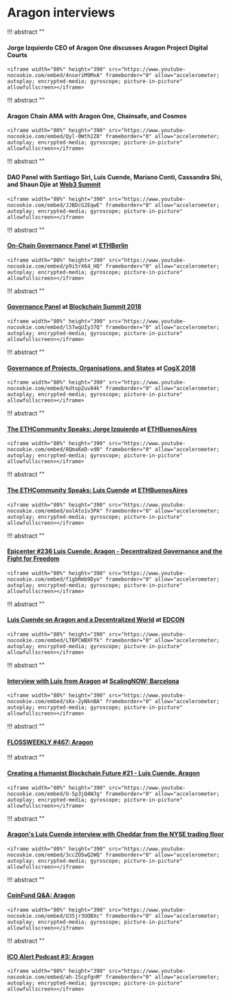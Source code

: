 # Aragon interviews

!!! abstract ""
    <h4>Jorge Izquierdo CEO of Aragon One discusses Aragon Project Digital Courts</h4>

    <iframe width="80%" height="390" src="https://www.youtube-nocookie.com/embed/4nseriM9MxA" frameborder="0" allow="accelerometer; autoplay; encrypted-media; gyroscope; picture-in-picture" allowfullscreen></iframe>

!!! abstract ""
    <h4>Aragon Chain AMA with Aragon One, Chainsafe, and Cosmos</h4>

    <iframe width="80%" height="390" src="https://www.youtube-nocookie.com/embed/Qyl-0Wth2Z8" frameborder="0" allow="accelerometer; autoplay; encrypted-media; gyroscope; picture-in-picture" allowfullscreen></iframe>

!!! abstract ""
    <h4>DAO Panel with Santiago Siri, Luis Cuende, Mariano Conti, Cassandra Shi, and Shaun Djie at [Web3 Summit](https://web3summit.com/)</h4>

    <iframe width="80%" height="390" src="https://www.youtube-nocookie.com/embed/JJBDcG2EqwE" frameborder="0" allow="accelerometer; autoplay; encrypted-media; gyroscope; picture-in-picture" allowfullscreen></iframe>

!!! abstract ""
    <h4>[**On-Chain Governance Panel**](https://www.youtube.com/watch?v=p9i5rX64_HQ) at [ETHBerlin](https://ethberlin.com)</h4>

    <iframe width="80%" height="390" src="https://www.youtube-nocookie.com/embed/p9i5rX64_HQ" frameborder="0" allow="accelerometer; autoplay; encrypted-media; gyroscope; picture-in-picture" allowfullscreen></iframe>

!!! abstract ""
    <h4>[**Governance Panel**](https://www.youtube.com/watch?v=l57wqUIy37Q) at [**Blockchain Summit 2018**](https://blockchainsummit.ch/)</h4>

    <iframe width="80%" height="390" src="https://www.youtube-nocookie.com/embed/l57wqUIy37Q" frameborder="0" allow="accelerometer; autoplay; encrypted-media; gyroscope; picture-in-picture" allowfullscreen></iframe>

!!! abstract ""
    <h4>[**Governance of Projects, Organisations, and States**](https://www.youtube.com/watch?v=kdtopZuv84k) at [**CogX 2018**](https://cogx.co/)</h4>

    <iframe width="80%" height="390" src="https://www.youtube-nocookie.com/embed/kdtopZuv84k" frameborder="0" allow="accelerometer; autoplay; encrypted-media; gyroscope; picture-in-picture" allowfullscreen></iframe>

!!! abstract ""
    <h4>[**The ETHCommunity Speaks: Jorge Izquierdo**](https://www.youtube.com/watch?v=8QmaKeD-vd0) at [**ETHBuenosAires**](https://ethbuenosaires.com/)</h4>

    <iframe width="80%" height="390" src="https://www.youtube-nocookie.com/embed/8QmaKeD-vd0" frameborder="0" allow="accelerometer; autoplay; encrypted-media; gyroscope; picture-in-picture" allowfullscreen></iframe>

!!! abstract ""
    <h4>[**The ETHCommunity Speaks: Luis Cuende**](https://www.youtube.com/watch?v=oolAto1v3PA) at [**ETHBuenosAires**](https://ethbuenosaires.com/)</h4>

    <iframe width="80%" height="390" src="https://www.youtube-nocookie.com/embed/oolAto1v3PA" frameborder="0" allow="accelerometer; autoplay; encrypted-media; gyroscope; picture-in-picture" allowfullscreen></iframe>

!!! abstract ""
    <h4>[**Epicenter #236 Luis Cuende: Aragon - Decentralized Governance and the Fight for Freedom**](https://www.youtube.com/watch?v=f1gbRmb9Dyo)</h4>

    <iframe width="80%" height="390" src="https://www.youtube-nocookie.com/embed/f1gbRmb9Dyo" frameborder="0" allow="accelerometer; autoplay; encrypted-media; gyroscope; picture-in-picture" allowfullscreen></iframe>

!!! abstract ""
    <h4>[**Luis Cuende on Aragon and a Decentralized World**](https://www.youtube.com/watch?v=LTBPCWBXFfk) at [**EDCON**](https://edcon.io/)</h4>

    <iframe width="80%" height="390" src="https://www.youtube-nocookie.com/embed/LTBPCWBXFfk" frameborder="0" allow="accelerometer; autoplay; encrypted-media; gyroscope; picture-in-picture" allowfullscreen></iframe>

!!! abstract ""
    <h4>[**Interview with Luis from Aragon**](https://www.youtube.com/watch?v=sKx-2yNknBA) at [**ScalingNOW: Barcelona**](https://scalingnow.giveth.io)</h4>

    <iframe width="80%" height="390" src="https://www.youtube-nocookie.com/embed/sKx-2yNknBA" frameborder="0" allow="accelerometer; autoplay; encrypted-media; gyroscope; picture-in-picture" allowfullscreen></iframe>

!!! abstract ""
    <h4>[**FLOSSWEEKLY #467: Aragon**](https://twit.tv/shows/floss-weekly/episodes/467)</h4>

!!! abstract ""
    <h4>[**Creating a Humanist Blockchain Future #21 - Luis Cuende, Aragon**](https://www.youtube.com/watch?v=U-Sp3jQ4WJg)</h4>

    <iframe width="80%" height="390" src="https://www.youtube-nocookie.com/embed/U-Sp3jQ4WJg" frameborder="0" allow="accelerometer; autoplay; encrypted-media; gyroscope; picture-in-picture" allowfullscreen></iframe>

!!! abstract ""
    <h4>[**Aragon's Luis Cuende interview with Cheddar from the NYSE trading floor**](https://www.youtube.com/watch?v=3ccZO5wQ2WQ)</h4>

    <iframe width="80%" height="390" src="https://www.youtube-nocookie.com/embed/3ccZO5wQ2WQ" frameborder="0" allow="accelerometer; autoplay; encrypted-media; gyroscope; picture-in-picture" allowfullscreen></iframe>

!!! abstract ""
    <h4>[**CoinFund Q&A: Aragon**](https://www.youtube.com/watch?v=U35jr3UOBXc&t=1s)</h4>

    <iframe width="80%" height="390" src="https://www.youtube-nocookie.com/embed/U35jr3UOBXc" frameborder="0" allow="accelerometer; autoplay; encrypted-media; gyroscope; picture-in-picture" allowfullscreen></iframe>

!!! abstract ""
    <h4>[**ICO Alert Podcast #3: Aragon**](https://www.youtube.com/watch?v=ah-1ScpfgnM)</h4>

    <iframe width="80%" height="390" src="https://www.youtube-nocookie.com/embed/ah-1ScpfgnM" frameborder="0" allow="accelerometer; autoplay; encrypted-media; gyroscope; picture-in-picture" allowfullscreen></iframe>
